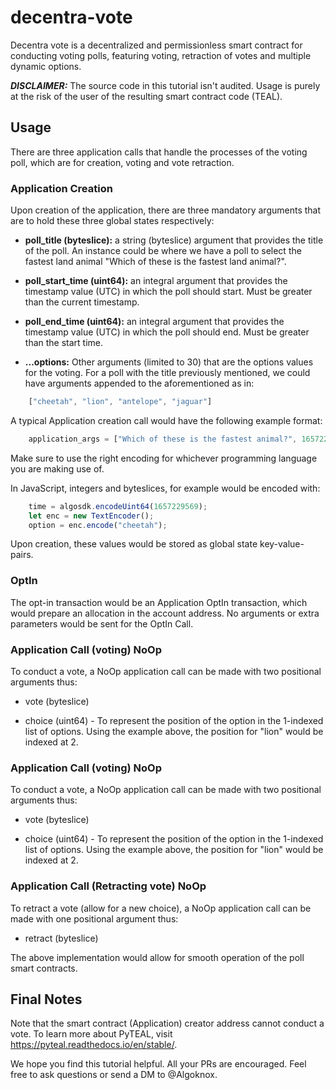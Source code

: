 # decentra-vote
Decentra vote is a decentralized and permissionless smart contract for conducting voting polls, featuring voting, retraction of votes and multiple dynamic options.

***DISCLAIMER:*** The source code in this tutorial isn't audited. Usage is purely at the risk of the user of the resulting smart contract code (TEAL).

## Usage
There are three application calls that handle the processes of the voting poll, which are for creation, voting and vote retraction.

### Application Creation
Upon creation of the application, there are three mandatory arguments that are to hold these three global states respectively:

- **poll_title (byteslice):** a string (byteslice) argument that provides the title of the poll. An instance could be where we have a poll to select the fastest land animal "Which of these is the fastest land animal?".

- **poll_start_time (uint64):** an integral argument that provides the timestamp value (UTC) in which the poll should start. Must be greater than the current timestamp.

- **poll_end_time (uint64):** an integral argument that provides the timestamp value (UTC) in which the poll should end. Must be greater than the start time.

- **...options:** Other arguments (limited to 30) that are the options values for the voting. For a poll with the title previously mentioned, we could have arguments appended to the aforementioned as in:

```js
    ["cheetah", "lion", "antelope", "jaguar"]
```
A typical Application creation call would have the following example format:

```js
    application_args = ["Which of these is the fastest animal?", 1657229569, 1657230000, "cheetah", "lion", "antelope", "jaguar"]
```
Make sure to use the right encoding for whichever programming language you are making use of.

In JavaScript, integers and byteslices, for example would be encoded with:

```js
    time = algosdk.encodeUint64(1657229569);
    let enc = new TextEncoder();
    option = enc.encode("cheetah");
```

Upon creation, these values would be stored as global state key-value-pairs.

### OptIn

The opt-in transaction would be an Application OptIn transaction, which would prepare an allocation in the account address. No arguments or extra parameters would be sent for the OptIn Call.

### Application Call (voting) NoOp

To conduct a vote, a NoOp application call can be made with two positional arguments thus:

- vote (byteslice)

- choice (uint64) - To represent the position of the option in the 1-indexed list of options. Using the example above, the position for "lion" would be indexed at 2.

### Application Call (voting) NoOp

To conduct a vote, a NoOp application call can be made with two positional arguments thus:

- vote (byteslice)

- choice (uint64) - To represent the position of the option in the 1-indexed list of options. Using the example above, the position for "lion" would be indexed at 2.

### Application Call (Retracting vote) NoOp

To retract a vote (allow for a new choice), a NoOp application call can be made with one positional argument thus:

- retract (byteslice)

The above implementation would allow for smooth operation of the poll smart contracts.

## Final Notes

Note that the smart contract (Application) creator address cannot conduct a vote.
To learn more about PyTEAL, visit https://pyteal.readthedocs.io/en/stable/.

We hope you find this tutorial helpful. All your PRs are encouraged. Feel free to ask questions or send a DM to @Algoknox.